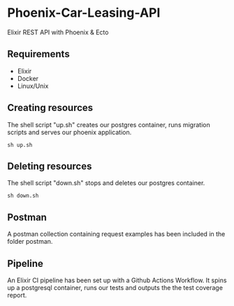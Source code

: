 # Phoenix-Car-Leasing-API
Elixir REST API with Phoenix &amp; Ecto

## Requirements

* Elixir
* Docker
* Linux/Unix 

##

## Creating resources
The shell script "up.sh" creates our postgres container, runs migration scripts and serves our phoenix application.
```
sh up.sh
```


## Deleting resources
The shell script "down.sh" stops and deletes our postgres container.

```
sh down.sh
```

## Postman
A postman collection containing request examples has been included in the folder postman.

## Pipeline
An Elixir CI pipeline has been set up with a Github Actions Workflow. It spins up a postgresql container, runs our tests and outputs the the test coverage report.


